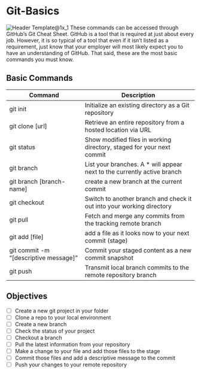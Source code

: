 # Git-Basics
![Header Template@1x_1](https://github.com/Carranco-Codes/Git-Basics/assets/10298176/48ead034-6f2c-4353-b5cb-46343052175a)
These commands can be accessed through GitHub’s Git Cheat Sheet. GitHub is a tool that is required
at just about every job. However, it is so typical of a tool that even if it isn’t listed as a requirement, just
know that your employer will most likely expect you to have an understanding of GitHub. That said,
these are the most basic commands you must know.

## Basic Commands
| Command                               |  Description                                                            |
|---------------------------------------|-------------------------------------------------------------------------|
| git init                              | Initialize an existing directory as a Git repository                    |
| git clone [url]                       | Retrieve an entire repository from a hosted location via URL            |
| git status                            | Show modified files in working directory, staged for your next commit   |
| git branch                            | List your branches. A * will appear next to the currently active branch |
| git branch [branch-name]              | create a new branch at the current commit                               |
| git checkout                          | Switch to another branch and check it out into your working directory   |
| git pull                              | Fetch and merge any commits from the tracking remote branch             |
| git add [file]                        | add a file as it looks now to your next commit (stage)                  |
| git commit -m “[descriptive message]” | Commit your staged content as a new commit snapshot                     |
| git push                              | Transmit local branch commits to the remote repository branch           |

## Objectives
- [ ] Create a new git project in your folder
- [ ] Clone a repo to your local environment
- [ ] Create a new branch
- [ ] Check the status of your project
- [ ] Checkout a branch
- [ ] Pull the latest information from your repository
- [ ] Make a change to your file and add those files to the stage
- [ ] Commit those files and add a descriptive message to the commit
- [ ] Push your changes to your remote repository
